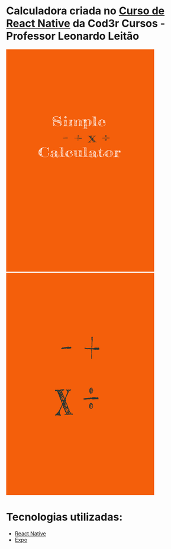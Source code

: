 # Calculadora criada no [Curso de React Native](https://www.udemy.com/course/curso-react-native) da Cod3r Cursos - Professor Leonardo Leitão

<img src="https://raw.githubusercontent.com/juniorlourenco/calculator/master/assets/splash.png" width="400" height="600" />   <img src="https://raw.githubusercontent.com/juniorlourenco/calculator/master/assets/icon.png" width="400" height="600">

# Tecnologias utilizadas:
* [React Native](https://reactnative.dev/)
* [Expo](https://expo.io/)

